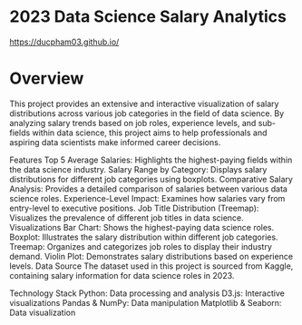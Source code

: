 # 2023 Data Science Salary Analytics 

https://ducpham03.github.io/


# Overview


This project provides an extensive and interactive visualization of salary distributions across various job categories in the field of data science. By analyzing salary trends based on job roles, experience levels, and sub-fields within data science, this project aims to help professionals and aspiring data scientists make informed career decisions.

Features
Top 5 Average Salaries: Highlights the highest-paying fields within the data science industry.
Salary Range by Category: Displays salary distributions for different job categories using boxplots.
Comparative Salary Analysis: Provides a detailed comparison of salaries between various data science roles.
Experience-Level Impact: Examines how salaries vary from entry-level to executive positions.
Job Title Distribution (Treemap): Visualizes the prevalence of different job titles in data science.
Visualizations
Bar Chart: Shows the highest-paying data science roles.
Boxplot: Illustrates the salary distribution within different job categories.
Treemap: Organizes and categorizes job roles to display their industry demand.
Violin Plot: Demonstrates salary distributions based on experience levels.
Data Source
The dataset used in this project is sourced from Kaggle, containing salary information for data science roles in 2023.

Technology Stack
Python: Data processing and analysis
D3.js: Interactive visualizations
Pandas & NumPy: Data manipulation
Matplotlib & Seaborn: Data visualization
